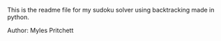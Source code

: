 This is the readme file for my sudoku solver using backtracking made in python.

Author: Myles Pritchett
